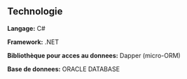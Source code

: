 
## Technologie

**Langage:** C#

**Framework:** .NET

**Bibliothèque pour acces au donnees:** Dapper (micro-ORM)

**Base de donnees:** ORACLE DATABASE

